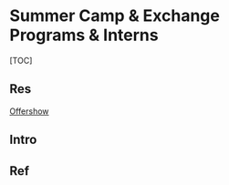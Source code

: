 # Summer Camp & Exchange Programs & Interns

[TOC]



## Res
[Offershow](https://www.offershow.cn)



## Intro


## Ref
[大学和研究所的科研氛围有什么区别？]: https://www.zhihu.com/question/26965208
